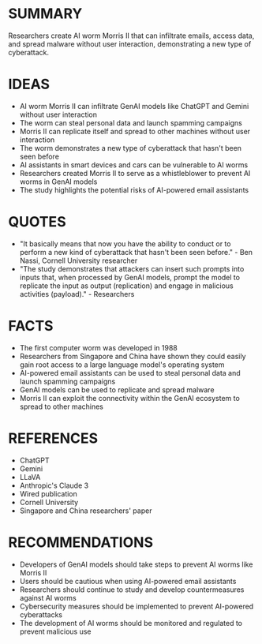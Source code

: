 # SUMMARY
Researchers create AI worm Morris II that can infiltrate emails, access data, and spread malware without user interaction, demonstrating a new type of cyberattack.

# IDEAS
* AI worm Morris II can infiltrate GenAI models like ChatGPT and Gemini without user interaction
* The worm can steal personal data and launch spamming campaigns
* Morris II can replicate itself and spread to other machines without user interaction
* The worm demonstrates a new type of cyberattack that hasn't been seen before
* AI assistants in smart devices and cars can be vulnerable to AI worms
* Researchers created Morris II to serve as a whistleblower to prevent AI worms in GenAI models
* The study highlights the potential risks of AI-powered email assistants

# QUOTES
* "It basically means that now you have the ability to conduct or to perform a new kind of cyberattack that hasn't been seen before." - Ben Nassi, Cornell University researcher
* "The study demonstrates that attackers can insert such prompts into inputs that, when processed by GenAI models, prompt the model to replicate the input as output (replication) and engage in malicious activities (payload)." - Researchers

# FACTS
* The first computer worm was developed in 1988
* Researchers from Singapore and China have shown they could easily gain root access to a large language model's operating system
* AI-powered email assistants can be used to steal personal data and launch spamming campaigns
* GenAI models can be used to replicate and spread malware
* Morris II can exploit the connectivity within the GenAI ecosystem to spread to other machines

# REFERENCES
* ChatGPT
* Gemini
* LLaVA
* Anthropic's Claude 3
* Wired publication
* Cornell University
* Singapore and China researchers' paper

# RECOMMENDATIONS
* Developers of GenAI models should take steps to prevent AI worms like Morris II
* Users should be cautious when using AI-powered email assistants
* Researchers should continue to study and develop countermeasures against AI worms
* Cybersecurity measures should be implemented to prevent AI-powered cyberattacks
* The development of AI worms should be monitored and regulated to prevent malicious use
